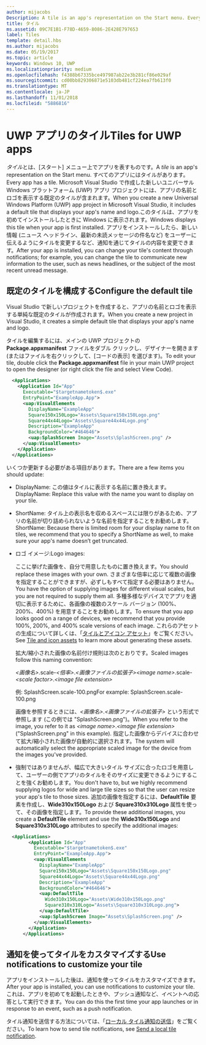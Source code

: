 ```yaml
---
author: mijacobs
Description: A tile is an app's representation on the Start menu. Every app has a tile. When you create a new Universal Windows Platform (UWP) app project in Microsoft Visual Studio, it includes a default tile that displays your app's name and logo.
title: タイル
ms.assetid: 09C7E1B1-F78D-4659-8086-2E428E797653
label: Tiles
template: detail.hbs
ms.author: mijacobs
ms.date: 05/19/2017
ms.topic: article
keywords: Windows 10, UWP
ms.localizationpriority: medium
ms.openlocfilehash: f4388b67335bce497987ab22e3b281cf86e029af
ms.sourcegitcommit: cd00bb829306871e5103db481cf224ea7fb613f0
ms.translationtype: MT
ms.contentlocale: ja-JP
ms.lasthandoff: 11/01/2018
ms.locfileid: "5886816"
---
```

# <a name="tiles-for-uwp-apps"></a><span data-ttu-id="c9b87-103">UWP アプリのタイル</span><span class="sxs-lookup"><span data-stu-id="c9b87-103">Tiles for UWP apps</span></span>

 

<span data-ttu-id="c9b87-104">*タイル*とは、[スタート] メニュー上でアプリを表すものです。</span><span class="sxs-lookup"><span data-stu-id="c9b87-104">A *tile* is an app's representation on the Start menu.</span></span> <span data-ttu-id="c9b87-105">すべてのアプリにはタイルがあります。</span><span class="sxs-lookup"><span data-stu-id="c9b87-105">Every app has a tile.</span></span> <span data-ttu-id="c9b87-106">Microsoft Visual Studio で作成した新しいユニバーサル Windows プラットフォーム (UWP) アプリ プロジェクトには、アプリの名前とロゴを表示する既定のタイルが含まれます。</span><span class="sxs-lookup"><span data-stu-id="c9b87-106">When you create a new Universal Windows Platform (UWP) app project in Microsoft Visual Studio, it includes a default tile that displays your app's name and logo.</span></span><span data-ttu-id="c9b87-107">このタイルは、アプリを初めてインストールしたときに Windows に表示されます。</span><span class="sxs-lookup"><span data-stu-id="c9b87-107">Windows displays this tile when your app is first installed.</span></span> <span data-ttu-id="c9b87-108">アプリをインストールしたら、新しい情報 (ニュース ヘッドライン、最新の未読メッセージの件名など) をユーザーに伝えるようにタイルを変更するなど、通知を通じてタイルの内容を変更できます。</span><span class="sxs-lookup"><span data-stu-id="c9b87-108">After your app is installed, you can change your tile's content through notifications; for example, you can change the tile to communicate new information to the user, such as news headlines, or the subject of the most recent unread message.</span></span>

## <a name="configure-the-default-tile"></a><span data-ttu-id="c9b87-109">既定のタイルを構成する</span><span class="sxs-lookup"><span data-stu-id="c9b87-109">Configure the default tile</span></span>


<span data-ttu-id="c9b87-110">Visual Studio で新しいプロジェクトを作成すると、アプリの名前とロゴを表示する単純な既定のタイルが作成されます。</span><span class="sxs-lookup"><span data-stu-id="c9b87-110">When you create a new project in Visual Studio, it creates a simple default tile that displays your app's name and logo.</span></span>

<span data-ttu-id="c9b87-111">タイルを編集するには、メインの UWP プロジェクトの **Package.appxmanifest** ファイルをダブル クリックし、デザイナーを開きます (またはファイルを右クリックして、[コードの表示] を選びます)。</span><span class="sxs-lookup"><span data-stu-id="c9b87-111">To edit your tile, double click the **Package.appxmanifest** file in your main UWP project to open the designer (or right click the file and select View Code).</span></span>

```XML
  <Applications>
    <Application Id="App"
      Executable="$targetnametoken$.exe"
      EntryPoint="ExampleApp.App">
      <uap:VisualElements
        DisplayName="ExampleApp"
        Square150x150Logo="Assets\Square150x150Logo.png"
        Square44x44Logo="Assets\Square44x44Logo.png"
        Description="ExampleApp"
        BackgroundColor="#464646">
        <uap:SplashScreen Image="Assets\SplashScreen.png" />
      </uap:VisualElements>
    </Application>
  </Applications>
```

<span data-ttu-id="c9b87-112">いくつか更新する必要がある項目があります。</span><span class="sxs-lookup"><span data-stu-id="c9b87-112">There are a few items you should update:</span></span>

-   <span data-ttu-id="c9b87-113">DisplayName: この値はタイルに表示する名前に置き換えます。</span><span class="sxs-lookup"><span data-stu-id="c9b87-113">DisplayName: Replace this value with the name you want to display on your tile.</span></span>
-   <span data-ttu-id="c9b87-114">ShortName: タイル上の表示名を収めるスペースには限りがあるため、アプリの名前が切り詰められないような名前を指定することをお勧めします。</span><span class="sxs-lookup"><span data-stu-id="c9b87-114">ShortName: Because there is limited room for your display name to fit on tiles, we recommend that you to specify a ShortName as well, to make sure your app's name doesn’t get truncated.</span></span>
-   <span data-ttu-id="c9b87-115">ロゴ イメージ:</span><span class="sxs-lookup"><span data-stu-id="c9b87-115">Logo images:</span></span>

    <span data-ttu-id="c9b87-116">ここに挙げた画像を、自分で用意したものに置き換えます。</span><span class="sxs-lookup"><span data-stu-id="c9b87-116">You should replace these images with your own.</span></span> <span data-ttu-id="c9b87-117">さまざまな倍率に応じて複数の画像を指定することができますが、必ずしもすべて指定する必要はありません。</span><span class="sxs-lookup"><span data-stu-id="c9b87-117">You have the option of supplying images for different visual scales, but you are not required to supply them all.</span></span> <span data-ttu-id="c9b87-118">多種多様なデバイスでアプリを適切に表示するために、各画像の複数のスケール バージョン (100%、200%、400%) を用意することをお勧めします。</span><span class="sxs-lookup"><span data-stu-id="c9b87-118">To ensure that you app looks good on a range of devices, we recommend that you provide 100%, 200%, and 400% scale versions of each image.</span></span> <span data-ttu-id="c9b87-119">これらのアセットの生成について詳しくは、「[タイルとアイコン アセット](app-assets.md)」をご覧ください。</span><span class="sxs-lookup"><span data-stu-id="c9b87-119">See [Tile and icon assets](app-assets.md) to learn more about generating these assets.</span></span>

    <span data-ttu-id="c9b87-120">拡大/縮小された画像の名前付け規則は次のとおりです。</span><span class="sxs-lookup"><span data-stu-id="c9b87-120">Scaled images follow this naming convention:</span></span>
    
    <span data-ttu-id="c9b87-121">*&lt;画像名&gt;*.scale-*&lt;倍率&gt;*.*&lt;画像ファイルの拡張子&gt;*</span><span class="sxs-lookup"><span data-stu-id="c9b87-121">*&lt;image name&gt;*.scale-*&lt;scale factor&gt;*.*&lt;image file extension&gt;*</span></span> 

    <span data-ttu-id="c9b87-122">例: SplashScreen.scale-100.png</span><span class="sxs-lookup"><span data-stu-id="c9b87-122">For example: SplashScreen.scale-100.png</span></span>

    <span data-ttu-id="c9b87-123">画像を参照するときには、*&lt;画像名&gt;*.*&lt;画像ファイルの拡張子&gt;* という形式で参照します (この例では "SplashScreen.png")。</span><span class="sxs-lookup"><span data-stu-id="c9b87-123">When you refer to the image, you refer to it as *&lt;image name&gt;*.*&lt;image file extension&gt;* ("SplashScreen.png" in this example).</span></span> <span data-ttu-id="c9b87-124">指定した画像からデバイスに合わせて拡大/縮小された画像が自動的に選択されます。</span><span class="sxs-lookup"><span data-stu-id="c9b87-124">The system will automatically select the appropriate scaled image for the device from the images you've provided.</span></span>

-   <span data-ttu-id="c9b87-125">強制ではありませんが、幅広で大きいタイル サイズに合ったロゴを用意して、ユーザーの側でアプリのタイルをそのサイズに変更できるようにすることを強くお勧めします。</span><span class="sxs-lookup"><span data-stu-id="c9b87-125">You don't have to, but we highly recommend supplying logos for wide and large tile sizes so that the user can resize your app's tile to those sizes.</span></span> <span data-ttu-id="c9b87-126">追加の画像を指定するには、**DefaultTile** 要素を作成し、**Wide310x150Logo** および **Square310x310Logo** 属性を使って、その画像を指定します。</span><span class="sxs-lookup"><span data-stu-id="c9b87-126">To provide these additional images, you create a **DefaultTile** element and use the **Wide310x150Logo** and **Square310x310Logo** attributes to specify the additional images:</span></span>
```    XML
  <Applications>
        <Application Id="App"
          Executable="$targetnametoken$.exe"
          EntryPoint="ExampleApp.App">
          <uap:VisualElements
            DisplayName="ExampleApp"
            Square150x150Logo="Assets\Square150x150Logo.png"
            Square44x44Logo="Assets\Square44x44Logo.png"
            Description="ExampleApp"
            BackgroundColor="#464646">
            <uap:DefaultTile
              Wide310x150Logo="Assets\Wide310x150Logo.png"
              Square310x310Logo="Assets\Square310x310Logo.png">
            </uap:DefaultTile>
            <uap:SplashScreen Image="Assets\SplashScreen.png" />
          </uap:VisualElements>
        </Application>
      </Applications>
```

## <a name="use-notifications-to-customize-your-tile"></a><span data-ttu-id="c9b87-127">通知を使ってタイルをカスタマイズする</span><span class="sxs-lookup"><span data-stu-id="c9b87-127">Use notifications to customize your tile</span></span>


<span data-ttu-id="c9b87-128">アプリをインストールした後は、通知を使ってタイルをカスタマイズできます。</span><span class="sxs-lookup"><span data-stu-id="c9b87-128">After your app is installed, you can use notifications to customize your tile.</span></span> <span data-ttu-id="c9b87-129">これは、アプリを初めてを起動したときや、プッシュ通知など、イベントへの応答として実行できます。</span><span class="sxs-lookup"><span data-stu-id="c9b87-129">You can do this the first time your app launches or in response to an event, such as a push notification.</span></span>

<span data-ttu-id="c9b87-130">タイル通知を送信する方法については、「[ローカル タイル通知の送信](sending-a-local-tile-notification.md)」をご覧ください。</span><span class="sxs-lookup"><span data-stu-id="c9b87-130">To learn how to send tile notifications, see [Send a local tile notification](sending-a-local-tile-notification.md).</span></span>
